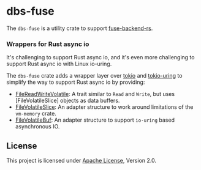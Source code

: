 # dbs-fuse

The `dbs-fuse` is a utility crate to support [fuse-backend-rs](https://github.com/cloud-hypervisor/fuse-backend-rs).

### Wrappers for Rust async io

It's challenging to support Rust async io, and it's even more challenging to support Rust async io with Linux io-uring.

The `dbs-fuse` crate adds a wrapper layer over [tokio](https://tokio.rs/) and [tokio-uring](https://github.com/tokio-rs/tokio-uring) to simplify the way to support Rust async io by providing:
- [FileReadWriteVolatile](https://docs.rs/dbs-fuse/latest/dbs_fuse/file_traits/trait.FileReadWriteVolatile.html): A trait similar to `Read` and `Write`, but uses [FileVolatileSlice] objects as data buffers.
- [FileVolatileSlice](https://docs.rs/dbs-fuse/latest/dbs_fuse/buf/struct.FileVolatileSlice.html): An adapter structure to work around limitations of the `vm-memory` crate.
- [FileVolatileBuf](https://docs.rs/dbs-fuse/latest/dbs_fuse/buf/struct.FileVolatileBuf.html): An adapter structure to support `io-uring` based asynchronous IO.

## License

This project is licensed under [Apache License](http://www.apache.org/licenses/LICENSE-2.0), Version 2.0.
